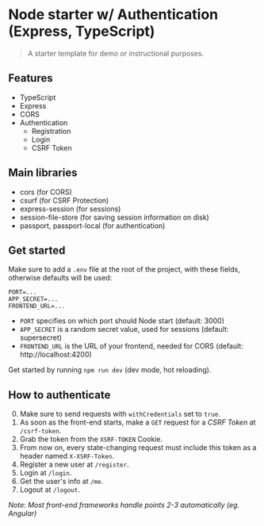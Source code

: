 # Node starter w/ Authentication (Express, TypeScript)

> A starter template for demo or instructional purposes.

## Features

- TypeScript
- Express
- CORS
- Authentication
  - Registration
  - Login
  - CSRF Token

## Main libraries

- cors (for CORS)
- csurf (for CSRF Protection)
- express-session (for sessions)
- session-file-store (for saving session information on disk)
- passport, passport-local (for authentication)

## Get started

Make sure to add a `.env` file at the root of the project, with these fields, otherwise defaults will be used:

```
PORT=...
APP_SECRET=...
FRONTEND_URL=...
```

- `PORT` specifies on which port should Node start (default: 3000)
- `APP_SECRET` is a random secret value, used for sessions (default: supersecret)
- `FRONTEND_URL` is the URL of your frontend, needed for CORS (default: http://localhost:4200)

Get started by running `npm run dev` (dev mode, hot reloading).

## How to authenticate

0. Make sure to send requests with `withCredentials` set to `true`.
1. As soon as the front-end starts, make a `GET` request for a _CSRF Token_ at `/csrf-token`.
2. Grab the token from the `XSRF-TOKEN` Cookie.
3. From now on, every state-changing request must include this token as a header named `X-XSRF-Token`.
4. Register a new user at `/register`.
5. Login at `/login`.
6. Get the user's info at `/me`.
7. Logout at `/logout`.

_Note: Most front-end frameworks handle points 2-3 automatically (eg. Angular)_